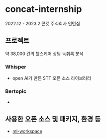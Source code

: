 # concat-internship
2022.12 - 2023.2 콘캣 주식회사 인턴십

## 프로젝트
약 38,000 건의 헬스케어 상담 녹취록 분석

### Whisper
- open AI가 만든 STT 오픈 소스 라이브러리 

### Bertopic
- 

## 사용한 오픈 소스 및 패키지, 환경 등
- [ml-workspace](https://github.com/ml-tooling/ml-workspace)
